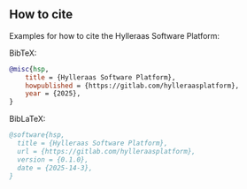 ## How to cite


Examples for how to cite the Hylleraas Software Platform:


BibTeX:
```bibtex
@misc{hsp,
    title = {Hylleraas Software Platform},
    howpublished = {https://gitlab.com/hylleraasplatform},
    year = {2025},
}
```


BibLaTeX:
```bibtex
@software{hsp,
  title = {Hylleraas Software Platform},
  url = {https://gitlab.com/hylleraasplatform},
  version = {0.1.0},
  date = {2025-14-3},
}
```
